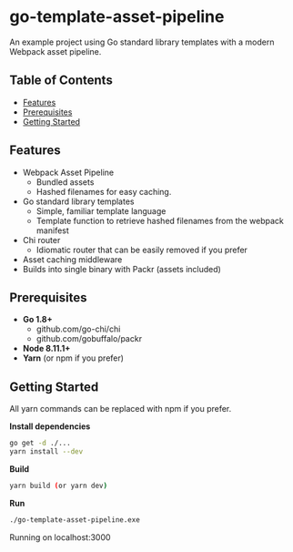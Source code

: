 go-template-asset-pipeline
=======================
An example project using Go standard library templates with a modern Webpack asset pipeline.

Table of Contents
-----------------

- [Features](#features)
- [Prerequisites](#prerequisites)
- [Getting Started](#getting-started)

Features
--------

- Webpack Asset Pipeline
  - Bundled assets
  - Hashed filenames for easy caching.
- Go standard library templates
  - Simple, familiar template language
  - Template function to retrieve hashed filenames from the webpack manifest
- Chi router
  - Idiomatic router that can be easily removed if you prefer
- Asset caching middleware
- Builds into single binary with Packr (assets included)

Prerequisites
--------
- **Go 1.8+**
  - github.com/go-chi/chi
  - github.com/gobuffalo/packr
- **Node 8.11.1+**
- **Yarn** (or npm if you prefer)

Getting Started
--------
All yarn commands can be replaced with npm if you prefer.

**Install dependencies**
```bash
go get -d ./...
yarn install --dev
```
**Build**
```bash
yarn build (or yarn dev)
```
**Run**
```bash
./go-template-asset-pipeline.exe
```
Running on localhost:3000
